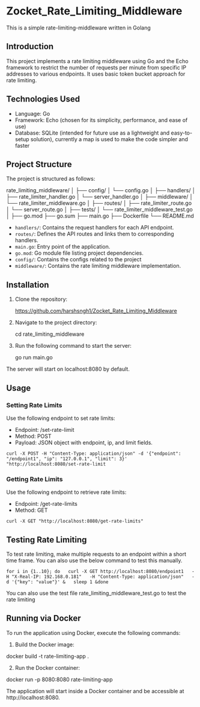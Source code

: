 # Zocket_Rate_Limiting_Middleware

This is a simple rate-limiting-middleware written in Golang

## Introduction

This project implements a rate limiting middleware using Go and the Echo framework to restrict the number of requests per minute from specific IP addresses to various endpoints. It uses basic token bucket approach for rate limiting.

## Technologies Used

- Language: Go
- Framework: Echo (chosen for its simplicity, performance, and ease of use)
- Database: SQLite (intended for future use as a lightweight and easy-to-setup solution), currently a map is used to make
            the code simpler and faster

## Project Structure

The project is structured as follows:

rate_limiting_middleware/
│
├── config/
│   └── config.go
│
├── handlers/
│   ├── rate_limiter_handler.go
│   └── server_handler.go
│
├── middleware/
│   └── rate_limiter_middleware.go
│
├── routes/
│   ├── rate_limiter_route.go
│   └── server_route.go
│
├── tests/
│   └── rate_limiter_middleware_test.go
│
├── go.mod
├── go.sum
├── main.go
├── Dockerfile
└── README.md

- `handlers/`: Contains the request handlers for each API endpoint.
- `routes/`: Defines the API routes and links them to corresponding handlers.
- `main.go`: Entry point of the application.
- `go.mod`: Go module file listing project dependencies.
- `config/`: Contains the configs related to the project
- `middleware/`: Contains the rate limiting middleware implementation.


## Installation

1. Clone the repository:

    https://github.com/harshsngh1/Zocket_Rate_Limiting_Middleware

2. Navigate to the project directory:

    cd rate_limiting_middleware

3. Run the following command to start the server:

    go run main.go

The server will start on localhost:8080 by default.

## Usage

### Setting Rate Limits
Use the following endpoint to set rate limits:

- Endpoint: /set-rate-limit
- Method: POST
- Payload: JSON object with endpoint, ip, and limit fields.

```curl -X POST -H "Content-Type: application/json" -d '{"endpoint": "/endpoint1", "ip": "127.0.0.1", "limit": 3}' "http://localhost:8080/set-rate-limit```

### Getting Rate Limits
Use the following endpoint to retrieve rate limits:

- Endpoint: /get-rate-limits
- Method: GET

```curl -X GET "http://localhost:8080/get-rate-limits"```

## Testing Rate Limiting
To test rate limiting, make multiple requests to an endpoint within a short time frame. You can also use the below command to test this manually.

```for i in {1..10}; do   curl -X GET http://localhost:8080/endpoint1   -H "X-Real-IP: 192.168.0.181"   -H "Content-Type: application/json"   -d '{"key": "value"}' &   sleep 1 &done```

You can also use the test file rate_limiting_middleware_test.go to test the rate limiting

## Running via Docker

To run the application using Docker, execute the following commands:

1. Build the Docker image:

docker build -t rate-limiting-app .

2. Run the Docker container:

docker run -p 8080:8080 rate-limiting-app

The application will start inside a Docker container and be accessible at http://localhost:8080.